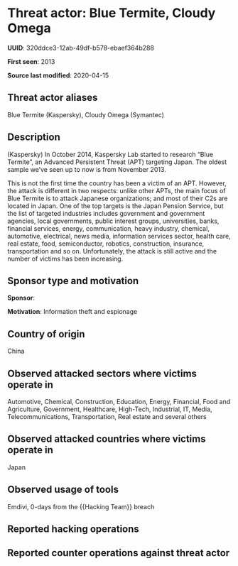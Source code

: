# Threat actor: Blue Termite, Cloudy Omega

**UUID**: 320ddce3-12ab-49df-b578-ebaef364b288

**First seen**: 2013

**Source last modified**: 2020-04-15

## Threat actor aliases

Blue Termite (Kaspersky), Cloudy Omega (Symantec)

## Description

(Kaspersky) In October 2014, Kaspersky Lab started to research “Blue Termite”, an Advanced Persistent Threat (APT) targeting Japan. The oldest sample we’ve seen up to now is from November 2013.

This is not the first time the country has been a victim of an APT. However, the attack is different in two respects: unlike other APTs, the main focus of Blue Termite is to attack Japanese organizations; and most of their C2s are located in Japan. One of the top targets is the Japan Pension Service, but the list of targeted industries includes government and government agencies, local governments, public interest groups, universities, banks, financial services, energy, communication, heavy industry, chemical, automotive, electrical, news media, information services sector, health care, real estate, food, semiconductor, robotics, construction, insurance, transportation and so on. Unfortunately, the attack is still active and the number of victims has been increasing.

## Sponsor type and motivation

**Sponsor**: 

**Motivation**: Information theft and espionage


## Country of origin

China

## Observed attacked sectors where victims operate in

Automotive, Chemical, Construction, Education, Energy, Financial, Food and Agriculture, Government, Healthcare, High-Tech, Industrial, IT, Media, Telecommunications, Transportation, Real estate and several others

## Observed attacked countries where victims operate in

Japan

## Observed usage of tools

Emdivi, 0-days from the {{Hacking Team}} breach

## Reported hacking operations



## Reported counter operations against threat actor





